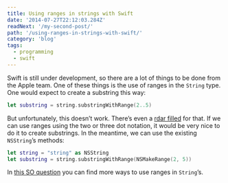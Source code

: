 ```yaml
---
title: Using ranges in strings with Swift
date: '2014-07-27T22:12:03.284Z'
readNext: '/my-second-post/'
path: '/using-ranges-in-strings-with-swift/'
category: 'blog'
tags:
  - programming
  - swift
---
```


Swift is still under development, so there are a lot of things to be done from the Apple team. One of these things is the use of ranges in the `String` type.<!-- end --> One would expect to create a substring this way:

```swift
let substring = string.substringWithRange(2..5)
```

But unfortunately, this doesn’t work. There’s even a [rdar filled](http://openradar.appspot.com/radar?id=6373877630369792) for that. If we can use ranges using the two or three dot notation, it would be very nice to do it to create substrings. In the meantime, we can use the existing `NSString`’s methods:

```swift
let string = "string" as NSString
let substring = string.substringWithRange(NSMakeRange(2, 5))
```

In [this SO question](http://stackoverflow.com/questions/24044851/how-do-you-use-string-substringwithrange-or-how-do-ranges-work-in-swift) you can find more ways to use ranges in `String`’s.
